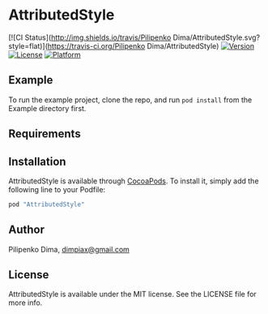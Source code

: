 # AttributedStyle

[![CI Status](http://img.shields.io/travis/Pilipenko Dima/AttributedStyle.svg?style=flat)](https://travis-ci.org/Pilipenko Dima/AttributedStyle)
[![Version](https://img.shields.io/cocoapods/v/AttributedStyle.svg?style=flat)](http://cocoapods.org/pods/AttributedStyle)
[![License](https://img.shields.io/cocoapods/l/AttributedStyle.svg?style=flat)](http://cocoapods.org/pods/AttributedStyle)
[![Platform](https://img.shields.io/cocoapods/p/AttributedStyle.svg?style=flat)](http://cocoapods.org/pods/AttributedStyle)

## Example

To run the example project, clone the repo, and run `pod install` from the Example directory first.

## Requirements

## Installation

AttributedStyle is available through [CocoaPods](http://cocoapods.org). To install
it, simply add the following line to your Podfile:

```ruby
pod "AttributedStyle"
```

## Author

Pilipenko Dima, dimpiax@gmail.com

## License

AttributedStyle is available under the MIT license. See the LICENSE file for more info.
